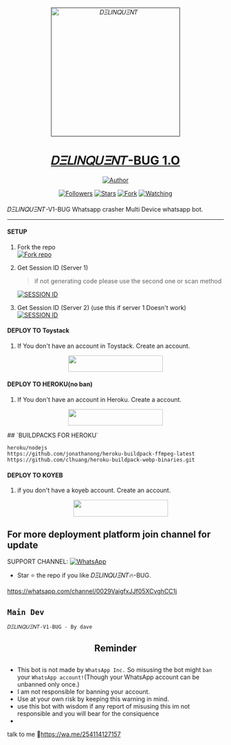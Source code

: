 <p align="center">  
  <a href="">
    <img alt="𝐷𝛯𝐿𝛪𝛮𝑄𝑈𝛯𝛮𝑇" height="300" src="https://telegra.ph/file/d92cb3a5e5ca3e490fcbf.jpg">
    <h1 align="center">𝐷𝛯𝐿𝛪𝛮𝑄𝑈𝛯𝛮𝑇-BUG 1.O</h1>
  </a>
</p>
<p align="center">
<a href="https://t.me/ednut_x"><img title="Author" src="https://img.shields.io/badge/𝐷𝛯𝐿𝛪𝛮𝑄𝑈𝛯𝛮𝑇-BOT-black?style=for-the-badge&logo=telegram"></a>
<p/>
<p align="center">
<a href="https://github.com/dave?tab=followers"><img title="Followers" src="https://img.shields.io/github/followers/Ednut001?label=Followers&style=social"></a>
<a href="https://github.com/dave/𝐷𝛯𝐿𝛪𝛮𝑄𝑈𝛯𝛮𝑇-v1-bug/stargazers/"><img title="Stars" src="https://img.shields.io/github/stars/Ednut001/𝐷𝛯𝐿𝛪𝛮𝑄𝑈𝛯𝛮𝑇𝑆🔥-v1-bug?&style=social"></a>
<a href="https://github.com/Ednut001/𝐷𝛯𝐿𝛪𝛮𝑄𝑈𝛯𝛮𝑇𝑆🔥-v1-bug/network/members"><img title="Fork" src="https://img.shields.io/github/forks/Ednut001/𝐷𝛯𝐿𝛪𝛮𝑄𝑈𝛯𝛮𝑇-v1-bug?style=social"></a>
<a href="https://github.com/Ednut001/𝐷𝛯𝐿𝛪𝛮𝑄𝑈𝛯𝛮𝑇-v1-bug/watchers"><img title="Watching" src="https://img.shields.io/github/watchers/Ednut001/𝐷𝛯𝐿𝛪𝛮𝑄𝑈𝛯𝛮𝑇-v1-bug?label=Watching&style=social"></a>
</p>

####  
𝐷𝛯𝐿𝛪𝛮𝑄𝑈𝛯𝛮𝑇-V1-BUG Whatsapp crasher Multi Device whatsapp bot.

***

#### SETUP

1. Fork the repo
    <br>
<a href='https://github.com/Ednut001/𝐷𝛯𝐿𝛪𝛮𝑄𝑈𝛯𝛮𝑇-v1-bug/fork' target="_blank"><img alt='Fork repo' src='https://img.shields.io/badge/Fork Repo-100000?style=for-the-badge&logo=scan&logoColor=white&labelColor=black&color=black'/></a>



2. Get Session ID (Server 1)
   > if not generating code please use the second one or scan method
    
     <a href='https://dave-pair-code.onrender.com/' target="_blank"><img alt='SESSION ID' src='https://img.shields.io/badge/Session_id-100000?style=for-the-badge&logo=scan&logoColor=white&labelColor=black&color=black'/></a>


3. Get Session ID (Server 2) (use this if server 1 Doesn't work)
    <br>
<a href='https://replit.com/@lolednut/dave-pair-code' target="_blank"><img alt='SESSION ID' src='https://img.shields.io/badge/Session_id-100000?style=for-the-badge&logo=scan&logoColor=white&labelColor=black&color=black'/></a>


#### DEPLOY TO Toystack

1. If You don't have an account in Toystack. Create an account.
    <br>
<p align="center"><a href="https://toystack.ai"> <img src="https://img.shields.io/badge/Toystack%20Account-blue?style=for-the-badge&logo=Toystack" width="220" height="38.45"/></a></p>

#### DEPLOY TO HEROKU(no ban)

1. If You don't have an account in Heroku. Create a account.
    <br>
<p align="center"><a href="https://signup.heroku.com"> <img src="https://img.shields.io/badge/heroku%20Account-blue?style=for-the-badge&logo=heroku" width="220" height="38.45"/></a></p>
## `BUILDPACKS FOR HEROKU`

```
heroku/nodejs
https://github.com/jonathanong/heroku-buildpack-ffmpeg-latest
https://github.com/clhuang/heroku-buildpack-webp-binaries.git
```

#### DEPLOY TO KOYEB

1. if you don't have a koyeb account. Create an account.
   <br>
   <p align="center"><a href="https://app.koyeb.com/auth/signup"> <img src="https://img.shields.io/badge/Koyeb account-blue?style=for-the-badge&logo=koyeb" width="220" height="38.45"/></a></p>
 
 ## For more deployment platform join channel for update

SUPPORT CHANNEL: <a href="https://whatsapp.com/channel/0029VaigfxJJf05XCvghCC1j"><img alt="WhatsApp" src="https://img.shields.io/badge/Join CHANNEL-25D366?style=for-the-badge&logo=whatsapp&logoColor=white"/></a>

- Star ⭐ the repo if you like 𝐷𝛯𝐿𝛪𝛮𝑄𝑈𝛯𝛮𝑇🔥-BUG.

https://whatsapp.com/channel/0029VaigfxJJf05XCvghCC1j
## `Main Dev` 
<a src="https://i.imgur.com/QvvICDx.jpeg" width="250" height="250" alt="dave"/></a>
  
`𝐷𝛯𝐿𝛪𝛮𝑄𝑈𝛯𝛮𝑇-V1-BUG - By dave`

<h2 align="center">  Reminder
</h2>
    
## 
- This bot is not made by `WhatsApp Inc.` So misusing the bot might `ban` your `WhatsApp account!`(Though your WhatsApp account can be unbanned only once.)
- I am not responsible for banning your account.
- Use at your own risk by keeping this warning in mind.
- use this bot with wisdom if any report of misusing this im not responsible and you will bear for the consiquence
-  
talk to me 🤭https://wa.me/254114127157
